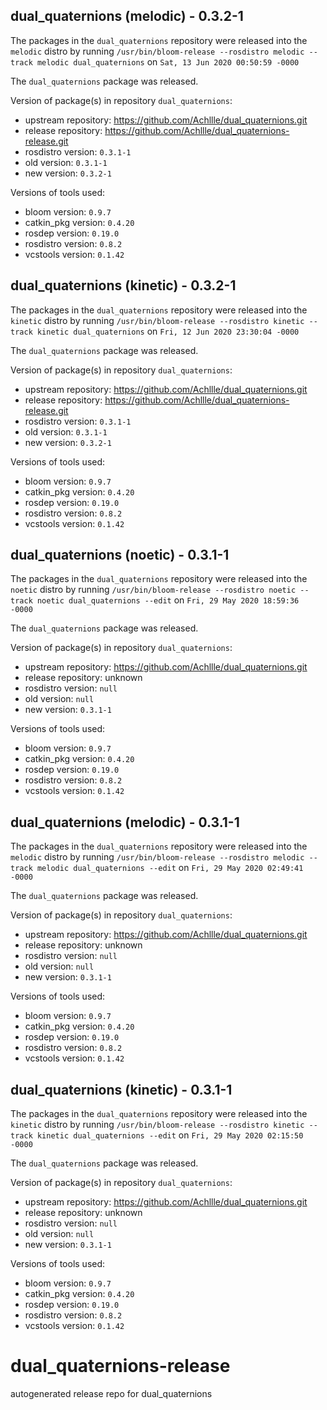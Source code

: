 ## dual_quaternions (melodic) - 0.3.2-1

The packages in the `dual_quaternions` repository were released into the `melodic` distro by running `/usr/bin/bloom-release --rosdistro melodic --track melodic dual_quaternions` on `Sat, 13 Jun 2020 00:50:59 -0000`

The `dual_quaternions` package was released.

Version of package(s) in repository `dual_quaternions`:

- upstream repository: https://github.com/Achllle/dual_quaternions.git
- release repository: https://github.com/Achllle/dual_quaternions-release.git
- rosdistro version: `0.3.1-1`
- old version: `0.3.1-1`
- new version: `0.3.2-1`

Versions of tools used:

- bloom version: `0.9.7`
- catkin_pkg version: `0.4.20`
- rosdep version: `0.19.0`
- rosdistro version: `0.8.2`
- vcstools version: `0.1.42`


## dual_quaternions (kinetic) - 0.3.2-1

The packages in the `dual_quaternions` repository were released into the `kinetic` distro by running `/usr/bin/bloom-release --rosdistro kinetic --track kinetic dual_quaternions` on `Fri, 12 Jun 2020 23:30:04 -0000`

The `dual_quaternions` package was released.

Version of package(s) in repository `dual_quaternions`:

- upstream repository: https://github.com/Achllle/dual_quaternions.git
- release repository: https://github.com/Achllle/dual_quaternions-release.git
- rosdistro version: `0.3.1-1`
- old version: `0.3.1-1`
- new version: `0.3.2-1`

Versions of tools used:

- bloom version: `0.9.7`
- catkin_pkg version: `0.4.20`
- rosdep version: `0.19.0`
- rosdistro version: `0.8.2`
- vcstools version: `0.1.42`


## dual_quaternions (noetic) - 0.3.1-1

The packages in the `dual_quaternions` repository were released into the `noetic` distro by running `/usr/bin/bloom-release --rosdistro noetic --track noetic dual_quaternions --edit` on `Fri, 29 May 2020 18:59:36 -0000`

The `dual_quaternions` package was released.

Version of package(s) in repository `dual_quaternions`:

- upstream repository: https://github.com/Achllle/dual_quaternions.git
- release repository: unknown
- rosdistro version: `null`
- old version: `null`
- new version: `0.3.1-1`

Versions of tools used:

- bloom version: `0.9.7`
- catkin_pkg version: `0.4.20`
- rosdep version: `0.19.0`
- rosdistro version: `0.8.2`
- vcstools version: `0.1.42`


## dual_quaternions (melodic) - 0.3.1-1

The packages in the `dual_quaternions` repository were released into the `melodic` distro by running `/usr/bin/bloom-release --rosdistro melodic --track melodic dual_quaternions --edit` on `Fri, 29 May 2020 02:49:41 -0000`

The `dual_quaternions` package was released.

Version of package(s) in repository `dual_quaternions`:

- upstream repository: https://github.com/Achllle/dual_quaternions.git
- release repository: unknown
- rosdistro version: `null`
- old version: `null`
- new version: `0.3.1-1`

Versions of tools used:

- bloom version: `0.9.7`
- catkin_pkg version: `0.4.20`
- rosdep version: `0.19.0`
- rosdistro version: `0.8.2`
- vcstools version: `0.1.42`


## dual_quaternions (kinetic) - 0.3.1-1

The packages in the `dual_quaternions` repository were released into the `kinetic` distro by running `/usr/bin/bloom-release --rosdistro kinetic --track kinetic dual_quaternions --edit` on `Fri, 29 May 2020 02:15:50 -0000`

The `dual_quaternions` package was released.

Version of package(s) in repository `dual_quaternions`:

- upstream repository: https://github.com/Achllle/dual_quaternions.git
- release repository: unknown
- rosdistro version: `null`
- old version: `null`
- new version: `0.3.1-1`

Versions of tools used:

- bloom version: `0.9.7`
- catkin_pkg version: `0.4.20`
- rosdep version: `0.19.0`
- rosdistro version: `0.8.2`
- vcstools version: `0.1.42`


# dual_quaternions-release
autogenerated release repo for dual_quaternions
